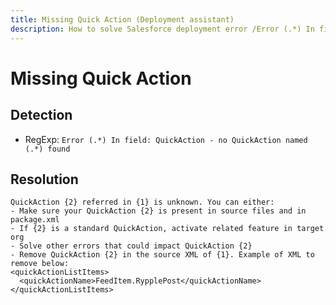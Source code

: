 ```yaml
---
title: Missing Quick Action (Deployment assistant)
description: How to solve Salesforce deployment error /Error (.*) In field: QuickAction - no QuickAction named (.*) found/gm
---
```

<!-- markdownlint-disable MD013 -->
# Missing Quick Action

## Detection

- RegExp: `Error (.*) In field: QuickAction - no QuickAction named (.*) found`

## Resolution

```shell
QuickAction {2} referred in {1} is unknown. You can either:
- Make sure your QuickAction {2} is present in source files and in package.xml
- If {2} is a standard QuickAction, activate related feature in target org
- Solve other errors that could impact QuickAction {2}
- Remove QuickAction {2} in the source XML of {1}. Example of XML to remove below:
<quickActionListItems>
  <quickActionName>FeedItem.RypplePost</quickActionName>
</quickActionListItems>
```
